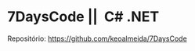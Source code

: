 # 7DaysCode ||  C# .NET

Repositório: https://github.com/keoalmeida/7DaysCode

<!-- Dia 1: Calculadora Básica com Histórico

Descrição: Crie uma calculadora que realiza operações básicas e mantém um histórico das operações realizadas.

Objetivos:
-Receber dois números do usuário.
-Solicitar a operação desejada (+, -, *, /).
-Realizar a operação e exibir o resultado.
-Manter um histórico das operações realizadas e exibi-lo quando solicitado. -->


<!-- Dia 2: Conversor de Moeda

Descrição: Crie um programa que converta valores entre diferentes moedas (por exemplo, USD, EUR, BRL).

Objetivos:
-Receber um valor e a moeda de origem.
-Solicitar a moeda de destino.
-Converter o valor e exibir o resultado (use taxas de conversão fixas ou fictícias). -->


<!-- Dia 3: Jogo de Adivinhação com Dicas

Descrição: Crie um jogo onde o programa gera um número aleatório entre 1 e 100, e o usuário deve adivinhar o número, recebendo dicas ao longo do jogo.

Objetivos:
-Gerar um número aleatório.
-Solicitar palpites do usuário.
-Informar se o palpite é muito alto ou muito baixo.
-Fornecer dicas adicionais após várias tentativas (ex: múltiplos de 3 ou 5). -->


<!-- Dia 4: Sistema de Login Simples

Descrição: Crie um sistema de login simples onde o usuário pode se registrar e fazer login.

Objetivos:
-Permitir ao usuário registrar um nome de usuário e uma senha.
-Permitir ao usuário fazer login com as credenciais registradas.
-Exibir uma mensagem de boas-vindas após o login bem-sucedido. -->

<!-- 
Dia 5: Gerenciador de Tarefas com Prioridades

Descrição: Crie um gerenciador de tarefas que permita adicionar, remover e listar tarefas, incluindo uma prioridade para cada tarefa.

Objetivos:
-Adicionar tarefas à lista com uma prioridade (baixa, média, alta).
-Remover tarefas da lista.
-Listar todas as tarefas pendentes, ordenadas por prioridade. -->


<!-- 
Dia 6: Calculadora de IMC com Classificação

Descrição: Crie um programa que calcule o IMC com base na altura e peso fornecidos pelo usuário e forneça uma classificação detalhada.

Objetivos:
-Receber a altura e o peso do usuário.
-Calcular o IMC.
-Informar a categoria do IMC (baixo peso, peso normal, sobrepeso, obesidade).
-Fornecer recomendações com base na categoria. -->



<!-- Dia 7: Simulador de Caixa Eletrônico com Múltiplas Operações

Descrição: Crie um programa que simule um caixa eletrônico, permitindo ao usuário sacar, depositar e verificar o saldo.

Objetivos:
-Definir um saldo inicial.
-Permitir ao usuário sacar um valor, depositar um valor e verificar o saldo.
-Atualizar e exibir o saldo após cada operação. -->
